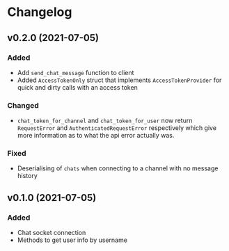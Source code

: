 # Changelog

## v0.2.0 (2021-07-05)

### Added

-   Add `send_chat_message` function to client
-   Added `AccessTokenOnly` struct that implements `AccessTokenProvider` for quick and dirty calls
    with an access token

### Changed

-   `chat_token_for_channel` and `chat_token_for_user` now return `RequestError` and
    `AuthenticatedRequestError` respectively which give more information as to what the api error
    actually was.

### Fixed

-   Deserialising of `chats` when connecting to a channel with no message history

## v0.1.0 (2021-07-05)

### Added

-   Chat socket connection
-   Methods to get user info by username
